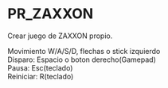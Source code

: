 # PR_ZAXXON
Crear juego de ZAXXON propio.

Movimiento W/A/S/D, flechas o stick izquierdo<br>
Disparo: Espacio o boton derecho(Gamepad)<br>
Pausa: Esc(teclado)<br>
Reiniciar: R(teclado)<br>
